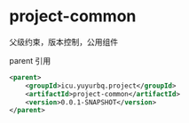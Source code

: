 # project-common
父级约束，版本控制，公用组件

parent 引用
```xml
<parent>
    <groupId>icu.yuyurbq.project</groupId>
    <artifactId>project-common</artifactId>
    <version>0.0.1-SNAPSHOT</version>
</parent>
```
